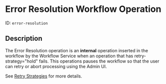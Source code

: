 Error Resolution Workflow Operation
===================================

ID: `error-resolution`

Description
-----------

The Error Resolution operation is an **internal** operation inserted in the workflow by the Workflow Service
when an operation that has retry-strategy="hold" fails. This operations pauses the workflow so that
the user can retry or abort processing using the Admin UI.

See [Retry Strategies](retry-strategies.md) for more details.
